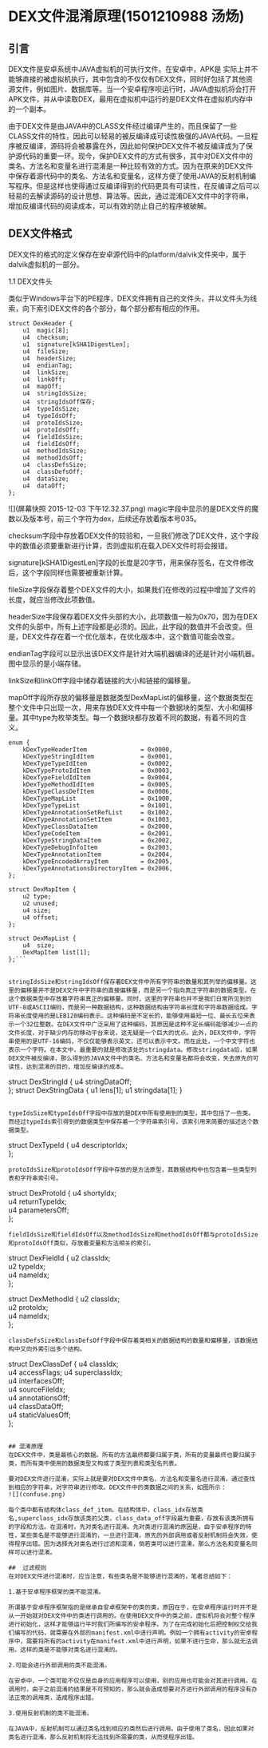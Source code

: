 # DEX文件混淆原理(1501210988 汤炀)
## 引言
DEX文件是安卓系统中JAVA虚拟机的可执行文件。在安卓中，APK是
实际上并不能够直接的被虚拟机执行，其中包含的不仅仅有DEX文件，同时好包括了其他资源文件，例如图片、数据库等。当一个安卓程序呗运行时，JAVA虚拟机将会打开APK文件，并从中读取DEX，最用在虚拟机中运行的是DEX文件在虚拟机内存中的一个副本。

由于DEX文件是由JAVA中的CLASS文件经过编译产生的，而且保留了一些CLASS文件的特性，因此可以轻易的被反编译成可读性极强的JAVA代码。一旦程序被反编译，源码将会被暴露在外，因此如何保护DEX文件不被反编译成为了保护源代码的重要一环。现今，保护DEX文件的方式有很多，其中对DEX文件中的类名、方法名和变量名进行混淆是一种比较有效的方式。因为在原来的DEX文件中保存着源代码中的类名、方法名和变量名，这样方便了使用JAVA的反射机制编写程序。但是这样也使得通过反编译得到的代码更具有可读性，在反编译之后可以轻易的去解读源码的设计思想、算法等。因此，通过混淆DEX文件中的字符串，增加反编译代码的阅读成本，可以有效的防止自己的程序被破解。

## DEX文件格式

DEX文件的格式的定义保存在安卓源代码中的platform/dalvik文件夹中，属于dalvik虚拟机的一部分。

1.1  DEX文件头

类似于Windows平台下的PE程序，DEX文件拥有自己的文件头，并以文件头为线索，向下索引DEX文件的各个部分，每个部分都有相应的作用。

```
struct DexHeader {
    u1  magic[8];          
    u4  checksum;       
    u1  signature[kSHA1DigestLen]; 
    u4  fileSize;       
    u4  headerSize;       
    u4  endianTag;
    u4  linkSize;
    u4  linkOff;
    u4  mapOff;
    u4  stringIdsSize;
    u4  stringIdsOff保存;
    u4  typeIdsSize;
    u4  typeIdsOff;
    u4  protoIdsSize;
    u4  protoIdsOff;
    u4  fieldIdsSize;
    u4  fieldIdsOff;
    u4  methodIdsSize;
    u4  methodIdsOff;
    u4  classDefsSize;
    u4  classDefsOff;
    u4  dataSize;
    u4  dataOff;
};

```
![](屏幕快照 2015-12-03 下午12.32.37.png)
magic字段中显示的是DEX文件的魔数以及版本号，前三个字符为dex，后续还存放着版本号035。

checksum字段中存放着DEX文件的较验和，一旦我们修改了DEX文件，这个字段中的数值必须要重新进行计算，否则虚拟机在载入DEX文件时将会报错。

signature[kSHA1DigestLen]字段的长度是20字节，用来保存签名，在文件修改后，这个字段同样也需要被重新计算。

fileSize字段保存着整个DEX文件的大小，如果我们在修改的过程中增加了文件的长度，就应当修改此项数值。

headerSize字段保存着DEX文件头部的大小，此项数值一般为0x70，因为在DEX文件的头部中，所有上述字段都是必须的。因此，此字段的数值并不会改变。但是，DEX文件存在着一个优化版本，在优化版本中，这个数值可能会改变。

endianTag字段可以显示出该DEX文件是针对大端机器编译的还是针对小端机器。图中显示的是小端存储。

linkSize和linkOff字段中储存着链接的大小和链接的偏移量。

mapOff字段所存放的偏移量是数据类型DexMapList的偏移量，这个数据类型在整个文件中只出现一次，用来存放DEX文件中每一个数据块的类型、大小和偏移量。其中type为枚举类型。每一个数据块都存放着不同的数据，有着不同的含义。
```
enum {
    kDexTypeHeaderItem               = 0x0000,
    kDexTypeStringIdItem             = 0x0001,
    kDexTypeTypeIdItem               = 0x0002,
    kDexTypeProtoIdItem              = 0x0003,
    kDexTypeFieldIdItem              = 0x0004,
    kDexTypeMethodIdItem             = 0x0005,
    kDexTypeClassDefItem             = 0x0006,
    kDexTypeMapList                  = 0x1000,
    kDexTypeTypeList                 = 0x1001,
    kDexTypeAnnotationSetRefList     = 0x1002,
    kDexTypeAnnotationSetItem        = 0x1003,
    kDexTypeClassDataItem            = 0x2000,
    kDexTypeCodeItem                 = 0x2001,
    kDexTypeStringDataItem           = 0x2002,
    kDexTypeDebugInfoItem            = 0x2003,
    kDexTypeAnnotationItem           = 0x2004,
    kDexTypeEncodedArrayItem         = 0x2005,
    kDexTypeAnnotationsDirectoryItem = 0x2006,
};

struct DexMapItem {
    u2 type;            
    u2 unused;
    u4 size;            
    u4 offset;         
};

struct DexMapList {
    u4  size;             
    DexMapItem list[1];  
};```


stringIdsSize和stringIdsOff保存着DEX文件中所有字符串的数量和其列举的偏移量。这里的偏移量并不是DEX文件中字符串的直接偏移量，而是另一个指向真正字符串的数据类型。在这个数据类型中存放着字符串真正的偏移量。同时，这里的字符串也并不是我们日常所见到的UTF-8或ASCII编码，而是另一种数据结构，这种数据结构由字符串长度和字符串数据组成。字符串长度使用的是LEB128编码表示。这种编码是不定长的，能够使用最短一位、最长五位来表示一个32位整数。在DEX文件中广泛采用了这种编码，其原因是这种不定长编码能够减少一点的文件长度，对于缺少内存的移动平台来说，这无疑是一个巨大的优点。此外，DEX文件中，字符串使用的是UTF-16编码，不仅仅能够表示英文，还可以表示中文。而在此处，一个中文字符也表示一个字符。在本文中，最重要的就是修改该处的stringdata。修改stringdata后，如果DEX文件被反编译，那么得到的JAVA文件中的类名、方法名和变量名都将会改变，失去原先的可读性，达到混淆的目的，增加反编译的成本。
```
struct DexStringId {
    u4 stringDataOff;    
};
struct DexStringData {
    u1 lens[1];
    u1 stringdata[1];
}

```

typeIdsSize和typeIdsOff字段中存放的是DEX中所有使用到的类型，其中包括了一些类。而经过typeIds索引得到的数据类型中保存着一个字符串索引号，该索引用来简要的描述这个数据类型。
```
struct DexTypeId {
    u4  descriptorIdx;     
};
```
protoIdsSize和protoIdsOff字段中存放的是方法原型，其数据结构中也包含着一些类型列表和字符串索引号。
```
struct DexProtoId {
    u4  shortyIdx;       
    u4  returnTypeIdx;   
    u4  parametersOff;    
};
```
fieldIdsSize和fieldIdsOff以及methodIdsSize和methodIdsOff都与protoIdsSize和protoIdsOff类似，存放着变量和方法相关的索引。
```
struct DexFieldId {
    u2  classIdx;        
    u2  typeIdx;        
    u4  nameIdx;       
};

struct DexMethodId {
    u2  classIdx;          
    u2  protoIdx;        
    u4  nameIdx;       
};
```
classDefsSize和classDefsOff字段中保存着类相关的数据结构的数量和偏移量，该数据结构中又向外索引出多个结构。
```
struct DexClassDef {
    u4  classIdx;           
    u4  accessFlags;
    u4  superclassIdx;    
    u4  interfacesOff;    
    u4  sourceFileIdx;      
    u4  annotationsOff;   
    u4  classDataOff;  
    u4  staticValuesOff;   
};
```

## 混淆原理
在DEX文件中，类是最核心的数据。所有的方法最终都要归属于类，所有的变量最终也要归属于类，而所有类中使用的数据类型又构成了类型列表和类型名列表。

要对DEX文件进行混淆，实际上就是要对DEX文件中类名、方法名和变量名进行混淆，通过查找到相应的字符串，对字符串进行修改。DEX文件中的类数据之间的关系，如图所示：
![](confuse.png)

每个类中都有结构体class_def_item。在结构体中，class_idx存放类名,superclass_idx存放该类的父类，class_data_off字段最为重要，存放有该类所拥有的字段和方法。在混淆时，先对类名进行混淆。先对类进行混淆的原因是，由于安卓程序的特性，某些类名是不能够进行混淆的，一旦进行混淆，原先的外部调用或者反射机制将会失效，使得程序出错。因为选择先对类名进行过滤和混淆，倘若类可以进行混淆，那么方法名和变量名同样可以进行混淆。

##  过滤规则
在对DEX文件进行混淆时，应当注意，有些类名是不能够进行混淆的，笔者总结如下：

1.基于安卓程序框架的类不能混淆。

所谓基于安卓程序框架指的是继承自安卓框架中的类的类，原因在于，在安卓程序运行时并不是从一开始就对DEX文件中的类进行调用的。在使用DEX文件中的类之前，虚拟机将会对整个程序进行初始化，这样才能够运行平时我们所编写的安卓程序。为了在完成初始化后把控制权交给我们编写的代码，就需要在外部的manifest.xml中进行声明。例如一个拥有activity的安卓程序中，需要将所有的activity在manifest.xml中进行声明，如果不进行生命，那么就无法调用。这样的类是不能够对类名进行混淆的。

2.可能会进行外部调用的类不能混淆。

在安卓中，一个类可能不仅仅是自身的应用程序可以使用，别的应用也可能会对其进行调用。在调用时，由于之前混淆的结果是不可预知的，那么就会造成想要对齐进行外部调用的程序没有办法正常的调用类，造成程序出错。

3.使用反射机制的类不能混淆。

在JAVA中，反射机制可以通过类名找到相应的类然后进行调用。由于使用了类名，因此如果对类名进行混淆，那么反射机制将无法找到所需要的类，从而使程序出错。